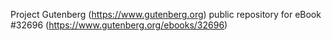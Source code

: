 Project Gutenberg (https://www.gutenberg.org) public repository for eBook #32696 (https://www.gutenberg.org/ebooks/32696)
